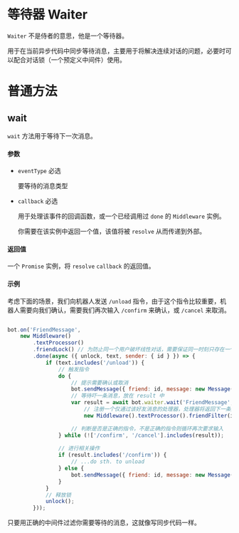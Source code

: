 # 等待器 Waiter

`Waiter` 不是侍者的意思，他是一个等待器。

用于在当前异步代码中同步等待消息，主要用于将解决连续对话的问题，必要时可以配合对话锁（一个预定义中间件）使用。

# 普通方法

## wait

`wait` 方法用于等待下一次消息。

#### 参数

- `eventType` 必选

  要等待的消息类型

- `callback` 必选

  用于处理该事件的回调函数，或一个已经调用过 `done` 的 `Middleware` 实例。

  你需要在该实例中返回一个值，该值将被 `resolve` 从而传递到外部。

#### 返回值

一个 `Promise` 实例，将 `resolve` `callback` 的返回值。

#### 示例

考虑下面的场景，我们向机器人发送 `/unload` 指令，由于这个指令比较重要，机器人需要向我们确认，需要我们再次输入 `/confirm` 来确认，或 `/cancel` 来取消。

```js

bot.on('FriendMessage',
    new Middleware()
        .textProcessor()
        .friendLock() // 为防止同一个用户破坏线性对话，需要保证同一时刻只存在一个进行中的对话
        .done(async ({ unlock, text, sender: { id } }) => {
            if (text.includes('/unload')) {
                // 触发指令
                do {
                    // 提示需要确认或取消
                    bot.sendMessage({ friend: id, message: new Message().addText('输入 /confirm 或 /cancel') });
                    // 等待吓一条消息，放在 result 中
                    var result = await bot.waiter.wait('FriendMessage',
                        // 注册一个仅通过该好友消息的处理器，处理器将返回下一条消息的 text
                        new Middleware().textProcessor().friendFilter(id).done(data => data.text));

                    // 判断是否是正确的指令，不是正确的指令则循环再次要求输入
                } while (!['/confirm', '/cancel'].includes(result));
                
                // 进行相关操作
                if (result.includes('/confirm')) {
                    // ...do sth. to unload
                } else {
                    bot.sendMessage({ friend: id, message: new Message().addText('stopped') });
                }
            }
            // 释放锁
            unlock();
        }));
```

只要用正确的中间件过滤你需要等待的消息，这就像写同步代码一样。